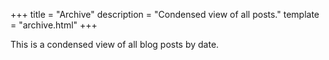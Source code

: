 +++
title = "Archive"
description = "Condensed view of all posts."
template = "archive.html"
+++

This is a condensed view of all blog posts by date.